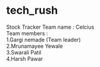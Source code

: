 # tech_rush
Stock Tracker
Team name : Celcius
<br>
Team members :
<br>
1.Gargi nemade (Team leader)
<br>
2.Mrunamayee Yewale
<br>
3.Swarali Patil
<br>
4.Harsh Pawar

